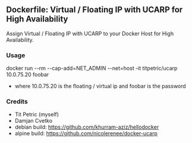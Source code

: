 ## Dockerfile: Virtual / Floating IP with UCARP for High Availability

Assign Virtual / Floating IP with UCARP to your Docker Host for High Availability.

### Usage

docker run --rm --cap-add=NET_ADMIN --net=host -it titpetric/ucarp 10.0.75.20 foobar

- where 10.0.75.20 is the floating / virtual ip and foobar is the password

### Credits

- Tit Petric (myself)
- Damjan Cvetko
- debian build: https://github.com/khurram-aziz/hellodocker
- alpine build: https://github.com/nicolerenee/docker-ucarp
